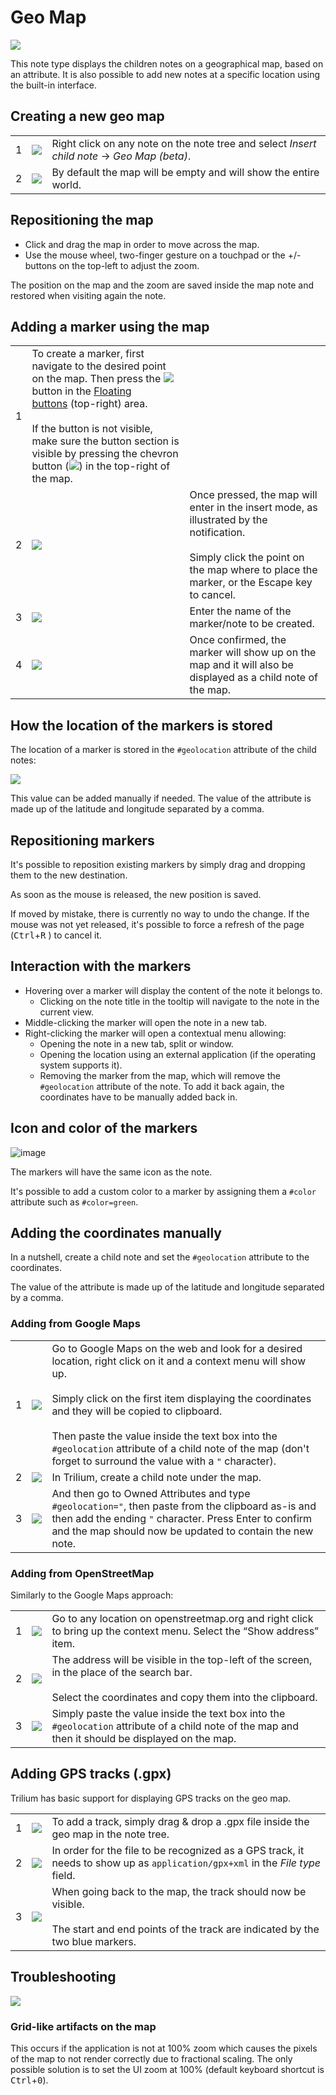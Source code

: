 # Geo Map
![](11_Geo%20Map_image.png)

This note type displays the children notes on a geographical map, based on an attribute. It is also possible to add new notes at a specific location using the built-in interface.

## Creating a new geo map

|     |     |     |
| --- | --- | --- |
| 1   | ![](8_Geo%20Map_image.png) | Right click on any note on the note tree and select _Insert child note_ → _Geo Map (beta)_. |
| 2   | ![](10_Geo%20Map_image.png) | By default the map will be empty and will show the entire world. |

## Repositioning the map

*   Click and drag the map in order to move across the map.
*   Use the mouse wheel, two-finger gesture on a touchpad or the +/- buttons on the top-left to adjust the zoom.

The position on the map and the zoom are saved inside the map note and restored when visiting again the note.

## Adding a marker using the map

|     |     |     |
| --- | --- | --- |
| 1   | To create a marker, first navigate to the desired point on the map. Then press the ![](12_Geo%20Map_image.png) button in the [Floating buttons](../Basic%20Concepts%20and%20Features/UI%20Elements/Floating%20buttons.md) (top-right) area.  <br>  <br>If the button is not visible, make sure the button section is visible by pressing the chevron button (![](19_Geo%20Map_image.png)) in the top-right of the map. |     |
| 2   | ![](3_Geo%20Map_image.png) | Once pressed, the map will enter in the insert mode, as illustrated by the notification.     <br>  <br>Simply click the point on the map where to place the marker, or the Escape key to cancel. |
| 3   | ![](9_Geo%20Map_image.png) | Enter the name of the marker/note to be created. |
| 4   | ![](18_Geo%20Map_image.png) | Once confirmed, the marker will show up on the map and it will also be displayed as a child note of the map. |

## How the location of the markers is stored

The location of a marker is stored in the `#geolocation` attribute of the child notes:

![](20_Geo%20Map_image.png)

This value can be added manually if needed. The value of the attribute is made up of the latitude and longitude separated by a comma.

## Repositioning markers

It's possible to reposition existing markers by simply drag and dropping them to the new destination.

As soon as the mouse is released, the new position is saved.

If moved by mistake, there is currently no way to undo the change. If the mouse was not yet released, it's possible to force a refresh of the page (<kbd>Ctrl</kbd>+<kbd>R</kbd> ) to cancel it.

## Interaction with the markers

*   Hovering over a marker will display the content of the note it belongs to.
    *   Clicking on the note title in the tooltip will navigate to the note in the current view.
*   Middle-clicking the marker will open the note in a new tab.
*   Right-clicking the marker will open a contextual menu allowing:
    *   Opening the note in a new tab, split or window.
    *   Opening the location using an external application (if the operating system supports it).
    *   Removing the marker from the map, which will remove the `#geolocation` attribute of the note. To add it back again, the coordinates have to be manually added back in.

## Icon and color of the markers

![image](Geo%20Map_image.jpg)

The markers will have the same icon as the note.

It's possible to add a custom color to a marker by assigning them a `#color` attribute such as `#color=green`.

## Adding the coordinates manually

In a nutshell, create a child note and set the `#geolocation` attribute to the coordinates.

The value of the attribute is made up of the latitude and longitude separated by a comma.

### Adding from Google Maps

|     |     |     |
| --- | --- | --- |
| 1   | ![](14_Geo%20Map_image.png) | Go to Google Maps on the web and look for a desired location, right click on it and a context menu will show up.     <br>  <br>Simply click on the first item displaying the coordinates and they will be copied to clipboard.     <br>  <br>Then paste the value inside the text box into the `#geolocation` attribute of a child note of the map (don't forget to surround the value with a `"` character). |
| 2   | ![](5_Geo%20Map_image.png) | In Trilium, create a child note under the map. |
| 3   | ![](13_Geo%20Map_image.png) | And then go to Owned Attributes and type `#geolocation="`, then paste from the clipboard as-is and then add the ending `"` character. Press Enter to confirm and the map should now be updated to contain the new note. |

### Adding from OpenStreetMap

Similarly to the Google Maps approach:

|     |     |     |
| --- | --- | --- |
| 1   | ![](1_Geo%20Map_image.png) | Go to any location on openstreetmap.org and right click to bring up the context menu. Select the “Show address” item. |
| 2   | ![](Geo%20Map_image.png) | The address will be visible in the top-left of the screen, in the place of the search bar.     <br>  <br>Select the coordinates and copy them into the clipboard. |
| 3   | ![](6_Geo%20Map_image.png) | Simply paste the value inside the text box into the `#geolocation` attribute of a child note of the map and then it should be displayed on the map. |

## Adding GPS tracks (.gpx)

Trilium has basic support for displaying GPS tracks on the geo map.

|     |     |     |
| --- | --- | --- |
| 1   | ![](4_Geo%20Map_image.png) | To add a track, simply drag & drop a .gpx file inside the geo map in the note tree. |
| 2   | ![](16_Geo%20Map_image.png) | In order for the file to be recognized as a GPS track, it needs to show up as `application/gpx+xml` in the _File type_ field. |
| 3   | ![](7_Geo%20Map_image.png) | When going back to the map, the track should now be visible.     <br>  <br>The start and end points of the track are indicated by the two blue markers. |

## Troubleshooting

![](15_Geo%20Map_image.png)

### Grid-like artifacts on the map

This occurs if the application is not at 100% zoom which causes the pixels of the map to not render correctly due to fractional scaling. The only possible solution is to set the UI zoom at 100% (default keyboard shortcut is <kbd>Ctrl</kbd>+<kbd>0</kbd>).
